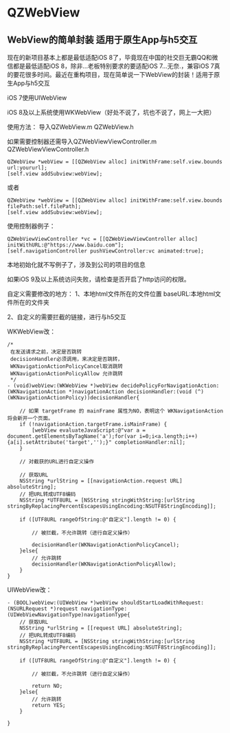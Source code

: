# QZWebView
## WebView的简单封装 适用于原生App与h5交互

现在的新项目基本上都是最低适配iOS 8了，毕竟现在中国的社交巨无霸QQ和微信都是最低适配iOS 8，除非...老板特别要求的要适配iOS 7...无奈.，兼容iOS 7真的要花很多时间。最近在重构项目，现在简单说一下WebView的封装！适用于原生App与h5交互

iOS 7使用UIWebView

iOS 8及以上系统使用WKWebView（好处不说了，坑也不说了，网上一大把）

使用方法：
导入QZWebView.m QZWebView.h

如果需要控制器还需导入QZWebViewViewController.m QZWebViewViewController.h

```
QZWebView *webView = [[QZWebView alloc] initWithFrame:self.view.bounds url:yoururl];
[self.view addSubview:webView];
```
或者
```
QZWebView *webView = [[QZWebView alloc] initWithFrame:self.view.bounds filePath:self.filePath];
[self.view addSubview:webView];
```

使用控制器例子：
```
QZWebViewViewController *vc = [[QZWebViewViewController alloc] initWithURL:@"https://www.baidu.com"];
[self.navigationController pushViewController:vc animated:true];
```
本地初始化就不写例子了，涉及到公司的项目的信息

如果iOS 9及以上系统访问失败，请检查是否开启了http访问的权限。

自定义需要修改的地方：
1、本地html文件所在的文件位置
  baseURL:本地html文件所在的文件夹

2、自定义的需要拦截的链接，进行与h5交互

WKWebView改：
```
/*
 在发送请求之前，决定是否跳转
 decisionHandler必须调用，来决定是否跳转，
 WKNavigationActionPolicyCancel取消跳转
 WKNavigationActionPolicyAllow 允许跳转
 */
- (void)webView:(WKWebView *)webView decidePolicyForNavigationAction:(WKNavigationAction *)navigationAction decisionHandler:(void (^)(WKNavigationActionPolicy))decisionHandler{

    // 如果 targetFrame 的 mainFrame 属性为NO，表明这个 WKNavigationAction 将会新开一个页面。
    if (!navigationAction.targetFrame.isMainFrame) {
        [webView evaluateJavaScript:@"var a = document.getElementsByTagName('a');for(var i=0;i<a.length;i++){a[i].setAttribute('target','');}" completionHandler:nil];
    }

    // 对截获的URL进行自定义操作

    // 获取URL
    NSString *urlString = [[navigationAction.request URL] absoluteString];
    // 把URL转成UTF8编码
    NSString *UTF8URL = [NSString stringWithString:[urlString stringByReplacingPercentEscapesUsingEncoding:NSUTF8StringEncoding]];

    if ([UTF8URL rangeOfString:@"自定义"].length != 0) {

        // 被拦截，不允许跳转（进行自定义操作）

        decisionHandler(WKNavigationActionPolicyCancel);
    }else{
        // 允许跳转
        decisionHandler(WKNavigationActionPolicyAllow);
    }
}
```
UIWebView改：
```
- (BOOL)webView:(UIWebView *)webView shouldStartLoadWithRequest:(NSURLRequest *)request navigationType:(UIWebViewNavigationType)navigationType{
    // 获取URL
    NSString *urlString = [[request URL] absoluteString];
    // 把URL转成UTF8编码
    NSString *UTF8URL = [NSString stringWithString:[urlString stringByReplacingPercentEscapesUsingEncoding:NSUTF8StringEncoding]];

    if ([UTF8URL rangeOfString:@"自定义"].length != 0) {

        // 被拦截，不允许跳转（进行自定义操作）

        return NO;
    }else{
        // 允许跳转
        return YES;
    }

}
```
